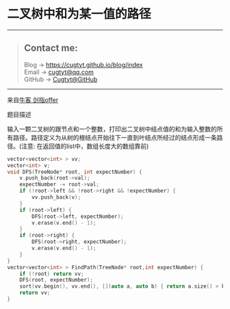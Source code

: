 # 二叉树中和为某一值的路径

---
> ## Contact me:
> Blog -> <https://cugtyt.github.io/blog/index>  
> Email -> <cugtyt@qq.com>  
> GitHub -> [Cugtyt@GitHub](https://github.com/Cugtyt)

---

来自[牛客 剑指offer](https://www.nowcoder.com/)

题目描述

输入一颗二叉树的跟节点和一个整数，打印出二叉树中结点值的和为输入整数的所有路径。路径定义为从树的根结点开始往下一直到叶结点所经过的结点形成一条路径。(注意: 在返回值的list中，数组长度大的数组靠前)

``` c++
vector<vector<int> > vv;
vector<int> v;
void DFS(TreeNode* root, int expectNumber) {
    v.push_back(root->val);
    expectNumber -= root->val;
    if (!root->left && !root->right && !expectNumber) {
        vv.push_back(v);
    } 
    if (root->left) {
        DFS(root->left, expectNumber);
        v.erase(v.end() - 1);
    }
    if (root->right) {
        DFS(root->right, expectNumber);
        v.erase(v.end() - 1);
    }
}
vector<vector<int> > FindPath(TreeNode* root,int expectNumber) {
    if (!root) return vv;
    DFS(root, expectNumber);
    sort(vv.begin(), vv.end(), [](auto a, auto b) { return a.size() > b.size(); });
    return vv;
}
```